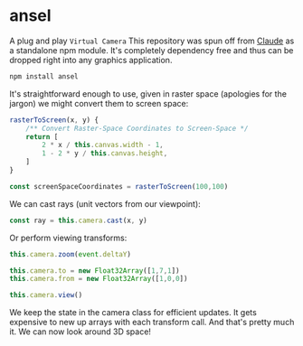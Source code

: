 # ansel
A plug and play `Virtual Camera`
This repository was spun off from [Claude](https://github.com/bb-labs/claude) as a standalone npm module. It's completely dependency free and thus can be dropped right into any graphics application.

```sh
npm install ansel
```

It's straightforward enough to use, given in raster space (apologies for the jargon) we might convert them to screen space:

```js
rasterToScreen(x, y) {
    /** Convert Raster-Space Coordinates to Screen-Space */
    return [
        2 * x / this.canvas.width - 1,
        1 - 2 * y / this.canvas.height,
    ]
}

const screenSpaceCoordinates = rasterToScreen(100,100)
```

We can cast rays (unit vectors from our viewpoint):

```js
const ray = this.camera.cast(x, y)
```

Or perform viewing transforms:

```js
this.camera.zoom(event.deltaY)

this.camera.to = new Float32Array([1,7,1])
this.camera.from = new Float32Array([1,0,0])

this.camera.view()
```

We keep the state in the camera class for efficient updates. It gets expensive to new up arrays with each transform call. And that's pretty much it. We can now look around 3D space!



